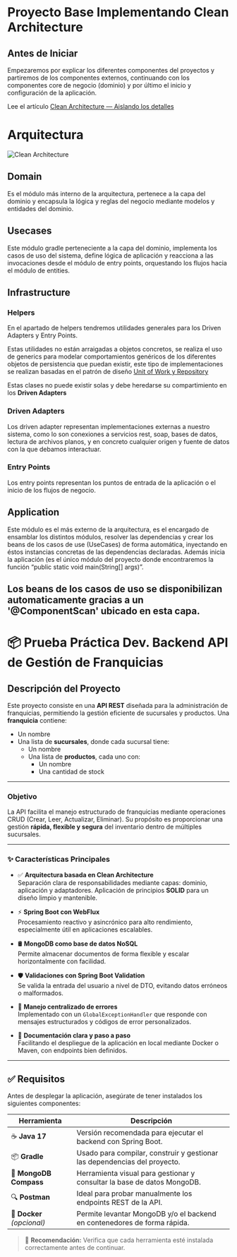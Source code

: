 # Proyecto Base Implementando Clean Architecture

## Antes de Iniciar

Empezaremos por explicar los diferentes componentes del proyectos y partiremos de los componentes externos, continuando con los componentes core de negocio (dominio) y por último el inicio y configuración de la aplicación.

Lee el artículo [Clean Architecture — Aislando los detalles](https://medium.com/bancolombia-tech/clean-architecture-aislando-los-detalles-4f9530f35d7a)

# Arquitectura

![Clean Architecture](https://miro.medium.com/max/1400/1*ZdlHz8B0-qu9Y-QO3AXR_w.png)

## Domain

Es el módulo más interno de la arquitectura, pertenece a la capa del dominio y encapsula la lógica y reglas del negocio mediante modelos y entidades del dominio.

## Usecases

Este módulo gradle perteneciente a la capa del dominio, implementa los casos de uso del sistema, define lógica de aplicación y reacciona a las invocaciones desde el módulo de entry points, orquestando los flujos hacia el módulo de entities.

## Infrastructure

### Helpers

En el apartado de helpers tendremos utilidades generales para los Driven Adapters y Entry Points.

Estas utilidades no están arraigadas a objetos concretos, se realiza el uso de generics para modelar comportamientos
genéricos de los diferentes objetos de persistencia que puedan existir, este tipo de implementaciones se realizan
basadas en el patrón de diseño [Unit of Work y Repository](https://medium.com/@krzychukosobudzki/repository-design-pattern-bc490b256006)

Estas clases no puede existir solas y debe heredarse su compartimiento en los **Driven Adapters**

### Driven Adapters

Los driven adapter representan implementaciones externas a nuestro sistema, como lo son conexiones a servicios rest,
soap, bases de datos, lectura de archivos planos, y en concreto cualquier origen y fuente de datos con la que debamos
interactuar.

### Entry Points

Los entry points representan los puntos de entrada de la aplicación o el inicio de los flujos de negocio.

## Application

Este módulo es el más externo de la arquitectura, es el encargado de ensamblar los distintos módulos, resolver las dependencias y crear los beans de los casos de use (UseCases) de forma automática, inyectando en éstos instancias concretas de las dependencias declaradas. Además inicia la aplicación (es el único módulo del proyecto donde encontraremos la función “public static void main(String[] args)”.

**Los beans de los casos de uso se disponibilizan automaticamente gracias a un '@ComponentScan' ubicado en esta capa.**
---
# 📦 Prueba Práctica Dev. Backend API de Gestión de Franquicias

## Descripción del Proyecto
Este proyecto consiste en una **API REST** diseñada para la administración de franquicias, permitiendo la gestión eficiente de sucursales y productos.
Una **franquicia** contiene:
- Un nombre
- Una lista de **sucursales**, donde cada sucursal tiene:
  - Un nombre
  - Una lista de **productos**, cada uno con:
    - Un nombre
    - Una cantidad de stock
      
---
###  Objetivo

La API facilita el manejo estructurado de franquicias mediante operaciones CRUD (Crear, Leer, Actualizar, Eliminar). Su propósito es proporcionar una gestión **rápida, flexible y segura** del inventario dentro de múltiples sucursales.

---

### ✨ Características Principales

- ✅ **Arquitectura basada en Clean Architecture**  
  Separación clara de responsabilidades mediante capas: dominio, aplicación y adaptadores. Aplicación de principios **SOLID** para un diseño limpio y mantenible.

- ⚡ **Spring Boot con WebFlux**  
  Procesamiento reactivo y asincrónico para alto rendimiento, especialmente útil en aplicaciones escalables.

- 🛢️ **MongoDB como base de datos NoSQL**  
  Permite almacenar documentos de forma flexible y escalar horizontalmente con facilidad.

- 🛡️ **Validaciones con Spring Boot Validation**  
  Se valida la entrada del usuario a nivel de DTO, evitando datos erróneos o malformados.

- 🚨 **Manejo centralizado de errores**  
  Implementado con un `GlobalExceptionHandler` que responde con mensajes estructurados y códigos de error personalizados.

- 📄 **Documentación clara y paso a paso**  
  Facilitando el despliegue de la aplicación en local mediante Docker o Maven, con endpoints bien definidos.

---
## ✅ Requisitos

Antes de desplegar la aplicación, asegúrate de tener instalados los siguientes componentes:

| Herramienta                 | Descripción                                                                  |
|-----------------------------|------------------------------------------------------------------------------|
| ☕ **Java 17**             | Versión recomendada para ejecutar el backend con Spring Boot.                |
| 📦 **Gradle**              | Usado para compilar, construir y gestionar las dependencias del proyecto.    |
| 🧭 **MongoDB Compass**     | Herramienta visual para gestionar y consultar la base de datos MongoDB.      |
| 🔍 **Postman**             | Ideal para probar manualmente los endpoints REST de la API.                  |
| 🐳 **Docker** *(opcional)* | Permite levantar MongoDB y/o el backend en contenedores de forma rápida.     |

> 🔧 **Recomendación:** Verifica que cada herramienta esté instalada correctamente antes de continuar.  

